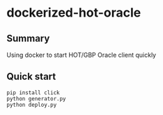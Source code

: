 # dockerized-hot-oracle

## Summary
Using docker to start HOT/GBP Oracle client quickly

## Quick start
``` shell
pip install click
python generator.py
python deploy.py
```